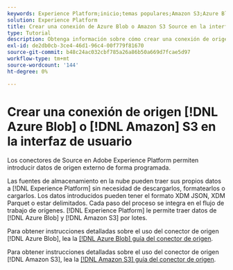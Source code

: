 ```yaml
---
keywords: Experience Platform;inicio;temas populares;Amazon S3;Azure Blob
solution: Experience Platform
title: Crear una conexión de Azure Blob o Amazon S3 Source en la interfaz de usuario
type: Tutorial
description: Obtenga información sobre cómo crear una conexión de origen de Azure Blob o Amazon S3 mediante la interfaz de usuario de Adobe Experience Platform.
exl-id: de2db0cb-3ce4-46d1-96c4-00f779f81670
source-git-commit: b48c24ac032cbf785a26a86b50a669d7fcae5d97
workflow-type: tm+mt
source-wordcount: '144'
ht-degree: 0%

---
```


# Crear una conexión de origen [!DNL Azure Blob] o [!DNL Amazon] S3 en la interfaz de usuario

Los conectores de Source en Adobe Experience Platform permiten introducir datos de origen externo de forma programada.

Las fuentes de almacenamiento en la nube pueden traer sus propios datos a [!DNL Experience Platform] sin necesidad de descargarlos, formatearlos o cargarlos. Los datos introducidos pueden tener el formato XDM JSON, XDM Parquet o estar delimitados. Cada paso del proceso se integra en el flujo de trabajo de orígenes. [!DNL Experience Platform] le permite traer datos de [!DNL Azure Blob] y [!DNL Amazon S3] por lotes.

Para obtener instrucciones detalladas sobre el uso del conector de origen [!DNL Azure Blob], lea la [[!DNL Azure Blob] guía del conector de origen](./blob.md).

Para obtener instrucciones detalladas sobre el uso del conector de origen [!DNL Amazon S3], lea la [[!DNL Amazon S3] guía del conector de origen](./blob.md).
